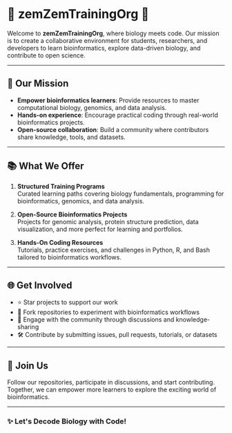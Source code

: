 # 🧬 zemZemTrainingOrg 🧬

Welcome to **zemZemTrainingOrg**, where biology meets code. Our mission is to create a collaborative environment for students, researchers, and developers to learn bioinformatics, explore data-driven biology, and contribute to open science.

---

## 🚀 Our Mission

- **Empower bioinformatics learners**: Provide resources to master computational biology, genomics, and data analysis.  
- **Hands-on experience**: Encourage practical coding through real-world bioinformatics projects.  
- **Open-source collaboration**: Build a community where contributors share knowledge, tools, and datasets.

---

## 📚 What We Offer

1. **Structured Training Programs**  
   Curated learning paths covering biology fundamentals, programming for bioinformatics, genomics, and data analysis.

2. **Open-Source Bioinformatics Projects**  
   Projects for genomic analysis, protein structure prediction, data visualization, and more perfect for learning and portfolios.

3. **Hands-On Coding Resources**  
   Tutorials, practice exercises, and challenges in Python, R, and Bash tailored to bioinformatics workflows.

---

## 🌐 Get Involved

- ⭐ Star projects to support our work  
- 🍴 Fork repositories to experiment with bioinformatics workflows  
- 💬 Engage with the community through discussions and knowledge-sharing  
- 🛠️ Contribute by submitting issues, pull requests, tutorials, or datasets  

---

## 📢 Join Us

Follow our repositories, participate in discussions, and start contributing. Together, we can empower more learners to explore the exciting world of bioinformatics.

---

### ✨ Let's Decode Biology with Code!
